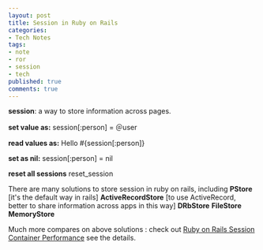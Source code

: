 ```yaml
---
layout: post
title: Session in Ruby on Rails
categories:
- Tech Notes
tags:
- note
- ror
- session
- tech
published: true
comments: true
---
```

<p><strong>session</strong>: a way to store information across pages.</p>

<p><strong>set value as:</strong>
        session[:person] = ＠user</p>

<p><strong>read values as:</strong>
        Hello #{session[:person]}</p>

<p><strong>set as nil:</strong>
        session[:person] = nil</p>

<p><strong>reset all sessions</strong>
        reset_session</p>

<p>There are many solutions to store session in ruby on rails, including
<strong>PStore</strong> [it's the default way in rails]
<strong>ActiveRecordStore</strong> [to use ActiveRecord, better to share information across apps in this way]
<strong>DRbStore</strong>
<strong>FileStore</strong>
<strong>MemoryStore</strong></p>

<p>Much more compares on above solutions : check out <a href="http://scott.elitists.net/sessions.html">Ruby on Rails Session Container Performance</a> see the details.</p>
